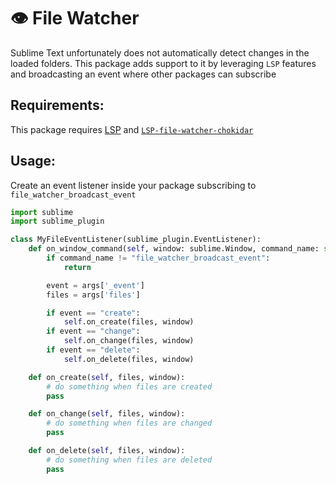 # 👁 File Watcher

Sublime Text unfortunately does not automatically detect changes in the loaded folders.
This package adds support to it by leveraging `LSP` features and broadcasting an event where other packages can subscribe

## Requirements:

This package requires [LSP](https://packagecontrol.io/packages/LSP) and [`LSP-file-watcher-chokidar`](https://packagecontrol.io/packages/LSP-file-watcher-chokidar)

## Usage:

Create an event listener inside your package subscribing to `file_watcher_broadcast_event`

```py
import sublime
import sublime_plugin

class MyFileEventListener(sublime_plugin.EventListener):
    def on_window_command(self, window: sublime.Window, command_name: str, args):
        if command_name != "file_watcher_broadcast_event":
            return

        event = args['_event']
        files = args['files']

        if event == "create":
            self.on_create(files, window)
        if event == "change":
            self.on_change(files, window)
        if event == "delete":
            self.on_delete(files, window)

    def on_create(self, files, window):
        # do something when files are created
        pass

    def on_change(self, files, window):
        # do something when files are changed
        pass

    def on_delete(self, files, window):
        # do something when files are deleted
        pass
```
